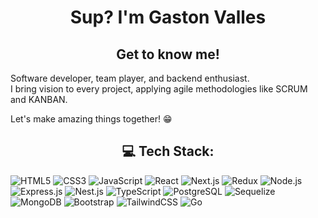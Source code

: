 <h1 align="center">Sup? I'm Gaston Valles</h1>
<h2 align="center" >Get to know me!</h2>
<p>
Software developer, team player, and backend enthusiast. </br>
I bring vision to every project, applying agile methodologies like SCRUM and KANBAN.

Let's make amazing things together! 😁
</p> 

<h2 align="center">💻 Tech Stack:</h2>

![HTML5](https://img.shields.io/badge/HTML5-%23E34F26.svg?style=for-the-badge&logo=html5&logoColor=white) ![CSS3](https://img.shields.io/badge/CSS3-%231572B6.svg?style=for-the-badge&logo=css3&logoColor=white) ![JavaScript](https://img.shields.io/badge/JavaScript-%23323330.svg?style=for-the-badge&logo=javascript&logoColor=%23F7DF1E) ![React](https://img.shields.io/badge/React-%2320232a.svg?style=for-the-badge&logo=react&logoColor=%2361DAFB) ![Next.js](https://img.shields.io/badge/Next.js-%23000000.svg?style=for-the-badge&logo=next.js&logoColor=white) ![Redux](https://img.shields.io/badge/Redux-%23593d88.svg?style=for-the-badge&logo=redux&logoColor=white) ![Node.js](https://img.shields.io/badge/Node.js-6DA55F?style=for-the-badge&logo=node.js&logoColor=white) ![Express.js](https://img.shields.io/badge/Express.js-%23404d59.svg?style=for-the-badge&logo=express&logoColor=%2361DAFB) ![Nest.js](https://img.shields.io/badge/Nest.js-%23E0234E.svg?style=for-the-badge&logo=nestjs&logoColor=white) ![TypeScript](https://img.shields.io/badge/TypeScript-%23007ACC.svg?style=for-the-badge&logo=typescript&logoColor=white) ![PostgreSQL](https://img.shields.io/badge/PostgreSQL-%23316192.svg?style=for-the-badge&logo=postgresql&logoColor=white) ![Sequelize](https://img.shields.io/badge/Sequelize-%23565C64.svg?style=for-the-badge&logo=sequelize&logoColor=white) ![MongoDB](https://img.shields.io/badge/MongoDB-%234ea94b.svg?style=for-the-badge&logo=mongodb&logoColor=white) ![Bootstrap](https://img.shields.io/badge/Bootstrap-%23563D7C.svg?style=for-the-badge&logo=bootstrap&logoColor=white) ![TailwindCSS](https://img.shields.io/badge/TailwindCSS-%2338B2AC.svg?style=for-the-badge&logo=tailwind-css&logoColor=white) ![Go](https://img.shields.io/badge/Go-%2300ADD8.svg?style=for-the-badge&logo=go&logoColor=white)

